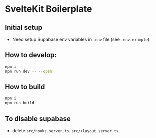 # SvelteKit Boilerplate

## Initial setup

- Need setup Supabase env variables in `.env` file (see `.env.example`).

## How to develop:

```bash
npm i
npm run dev -- --open
```

## How to build

```bash
npm i
npm run build
```

## To disable supabase
- delete `src/hooks.server.ts`. `src/+layout.server.ts`